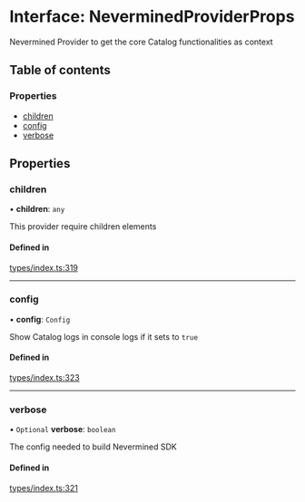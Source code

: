 # Interface: NeverminedProviderProps

Nevermined Provider to get the core Catalog functionalities as context

## Table of contents

### Properties

- [children](NeverminedProviderProps.md#children)
- [config](NeverminedProviderProps.md#config)
- [verbose](NeverminedProviderProps.md#verbose)

## Properties

### children

• **children**: `any`

This provider require children elements

#### Defined in

[types/index.ts:319](https://github.com/nevermined-io/components-catalog/blob/f1df7fb/lib/src/types/index.ts#L319)

___

### config

• **config**: `Config`

Show Catalog logs in console logs if it sets to `true`

#### Defined in

[types/index.ts:323](https://github.com/nevermined-io/components-catalog/blob/f1df7fb/lib/src/types/index.ts#L323)

___

### verbose

• `Optional` **verbose**: `boolean`

The config needed to build Nevermined SDK

#### Defined in

[types/index.ts:321](https://github.com/nevermined-io/components-catalog/blob/f1df7fb/lib/src/types/index.ts#L321)
